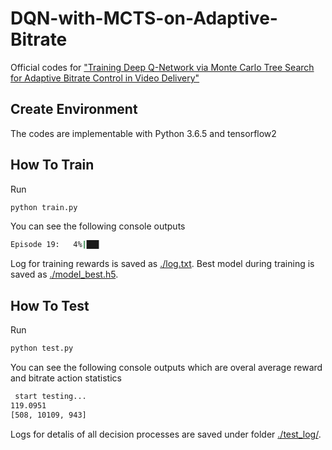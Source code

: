 # DQN-with-MCTS-on-Adaptive-Bitrate
Official codes for ["Training Deep Q-Network via Monte Carlo Tree Search for Adaptive Bitrate Control in Video Delivery"](https://papers.ssrn.com/sol3/papers.cfm?abstract_id=4297671)

## Create Environment
The codes are implementable with Python 3.6.5 and tensorflow2

## How To Train
Run
``` Bash
python train.py
```
You can see the following console outputs
```Bash
Episode 19:   4%|██▊                                                                  | 20/500 [00:06<02:40,  3.00it/s, episode_reward=32.6, running_reward=-195]
```
Log for training rewards is saved as [./log.txt](https://github.com/xiaotianliu01/DQN-with-MCTS-on-Adaptive-Bitrate/blob/main/log.txt). Best model during training is saved as [./model_best.h5](https://github.com/xiaotianliu01/DQN-with-MCTS-on-Adaptive-Bitrate/blob/main/model_best.h5).

## How To Test
Run
``` Bash
python test.py
```
You can see the following console outputs which are overal average reward and bitrate action statistics
``` Bash
 start testing...
119.0951
[508, 10109, 943]
```
Logs for detalis of all decision processes are saved under folder [./test_log/](https://github.com/xiaotianliu01/DQN-with-MCTS-on-Adaptive-Bitrate/tree/main/test_log).
